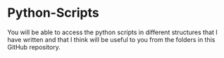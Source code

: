 # Python-Scripts
You will be able to access the python scripts in different structures that I have written and that I think will be useful to you from the folders in this GitHub repository.

